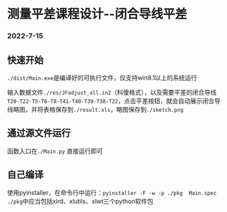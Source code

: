 # 测量平差课程设计--闭合导线平差
### 2022-7-15

## 快速开始
`./dist/Main.exe`是编译好的可执行文件，仅支持win8.1以上的系统运行

输入数据文件`./res/JFadjust_all.in2`（科傻格式），以及需要平差的闭合导线`T20-T22-T5-T6-T8-T41-T40-T39-T38-T22`，点击平差按钮，就会自动展示闭合导线略图，并将表格保存到`./result.xls`，略图保存到`./sketch.png`

## 通过源文件运行
函数入口在`./Main.py`
直接运行即可

## 自己编译
使用pyinstaller，在命令行中运行：`pyinstaller -F -w -p ./pkg  Main.spec`
`./pkg`中应当包括xlrd、xlutils、xlwt三个python软件包
